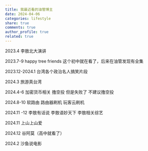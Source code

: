 ```yaml
---
title: 我最近看的油管博主
date: 2024-04-06
categories: lifestyle
share: true
comments: true
author_profile: true
related: true
---
```


2023.4
李敖北大演讲

2023.7-9
happy tree friends 这个初中就在看了，后来在油管发现有全集

2023.12-2024.1
台湾各个政治名人搞笑片段

2024.3
旅游真台湾

2024.4-6
加密货币相关 撸空投 但是失败了 不建议撸空投

2024.8-10 
软路由 路由器刷机 玩客云刷机

2024.11 -12 
李敖有话说 李敖语妙天下 李敖相关综艺

2024.11
上山上山爱

2024.12
谷阿莫（高中就看了）

2024.2
沙鱼说电影